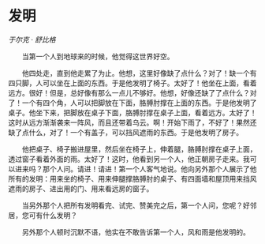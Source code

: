 # 发明

*于尔克 · 舒比格*

　　当第一个人到地球来的时候，他觉得这世界好空。

　　他四处走，直到他走累了为止。他想，这里好像缺了点什么？对了！缺一个有四只脚，人可以坐在上面的东西。于是他发明了椅子。太好了！他坐在上面，看着远方。很好！但是，总好像有那么一点儿不够好。他想，好像还缺了了点什么？对了！一个有四个角，人可以把脚放在下面，胳膊肘撑在上面的东西。于是他发明了桌子。他坐下来，把脚放在桌子下面，胳膊肘撑在桌子上面，看着远方。太好了！这时从远方渐渐袭来一阵风，而且还带着乌云。啊！开始下雨了，不好了！果然还缺了点什么，对了！一个有盖子，可以挡风遮雨的东西。于是他发明了房子。

　　他把桌子、椅子搬进屋里，然后坐在椅子上，伸着腿，胳膊肘撑在桌子上面，透过窗子看着外面的雨。太好了！这时，他看到另一个人，他正朝房子走来。我可以进来吗？那个人问。请进！请进！第一个人客气地说。他向另外那个人展示了他所有的发明：用来坐的椅子、用来伸腿撑胳膊肘的桌子、有四面墙和屋顶用来挡风遮雨的房子、进出用的门、用来看远房的窗子。

　　当另外那个人把所有发明看完、试完、赞美完之后，第一个人问，您呢？好邻居，您可有什么发明？

　　另外那个人顿时沉默不语，他实在不敢告诉第一个人，风和雨是他发明的。